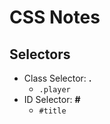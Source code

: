 # CSS Notes
## Selectors
- Class Selector: **.**
  - ``.player``
- ID Selector: **#**
  - ``#title``


